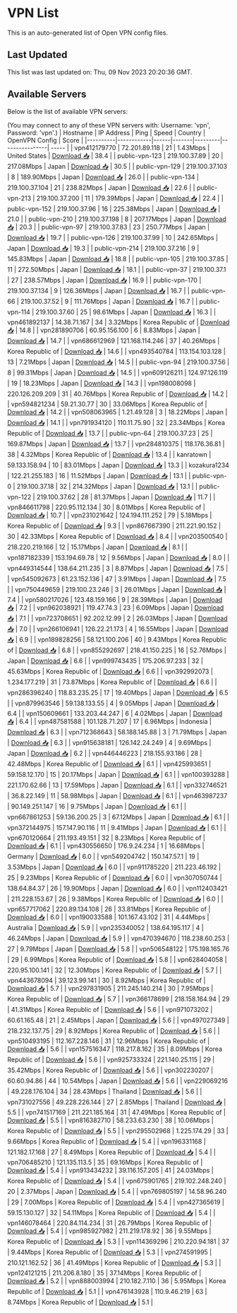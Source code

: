 # VPN List

This is an auto-generated list of Open VPN config files.

## Last Updated

This list was last updated on: Thu, 09 Nov 2023 20:20:36 GMT.

## Available Servers

Below is the list of available VPN servers:

(You may connect to any of these VPN servers with: Username: 'vpn', Password: 'vpn'.)
| Hostname | IP Address | Ping | Speed | Country | OpenVPN Config | Score |
|----------|------------|------|-------|---------|----------------| ----- |
| vpn412179770 | 72.201.89.118 | 21 | 1.43Mbps | United States | [Download 📥](./configs/server_0_US.ovpn) | 38.4 |
| public-vpn-123 | 219.100.37.89 | 20 | 217.08Mbps | Japan | [Download 📥](./configs/server_1_JP.ovpn) | 30.5 |
| public-vpn-129 | 219.100.37.103 | 8 | 189.90Mbps | Japan | [Download 📥](./configs/server_2_JP.ovpn) | 26.0 |
| public-vpn-134 | 219.100.37.104 | 21 | 238.82Mbps | Japan | [Download 📥](./configs/server_3_JP.ovpn) | 22.6 |
| public-vpn-213 | 219.100.37.200 | 11 | 179.39Mbps | Japan | [Download 📥](./configs/server_4_JP.ovpn) | 22.4 |
| public-vpn-152 | 219.100.37.96 | 16 | 225.38Mbps | Japan | [Download 📥](./configs/server_5_JP.ovpn) | 21.0 |
| public-vpn-210 | 219.100.37.198 | 8 | 207.17Mbps | Japan | [Download 📥](./configs/server_6_JP.ovpn) | 20.3 |
| public-vpn-97 | 219.100.37.83 | 23 | 250.77Mbps | Japan | [Download 📥](./configs/server_7_JP.ovpn) | 19.7 |
| public-vpn-126 | 219.100.37.99 | 10 | 242.65Mbps | Japan | [Download 📥](./configs/server_8_JP.ovpn) | 19.3 |
| public-vpn-214 | 219.100.37.216 | 9 | 145.83Mbps | Japan | [Download 📥](./configs/server_9_JP.ovpn) | 18.8 |
| public-vpn-105 | 219.100.37.85 | 11 | 272.50Mbps | Japan | [Download 📥](./configs/server_10_JP.ovpn) | 18.1 |
| public-vpn-37 | 219.100.37.1 | 27 | 238.57Mbps | Japan | [Download 📥](./configs/server_11_JP.ovpn) | 16.9 |
| public-vpn-170 | 219.100.37.134 | 9 | 126.36Mbps | Japan | [Download 📥](./configs/server_12_JP.ovpn) | 16.7 |
| public-vpn-66 | 219.100.37.52 | 9 | 111.76Mbps | Japan | [Download 📥](./configs/server_13_JP.ovpn) | 16.7 |
| public-vpn-114 | 219.100.37.60 | 25 | 98.61Mbps | Japan | [Download 📥](./configs/server_14_JP.ovpn) | 16.3 |
| vpn461892137 | 14.38.71.167 | 34 | 3.32Mbps | Korea Republic of | [Download 📥](./configs/server_15_KR.ovpn) | 14.8 |
| vpn281890706 | 60.95.156.100 | 6 | 8.83Mbps | Japan | [Download 📥](./configs/server_16_JP.ovpn) | 14.7 |
| vpn686612969 | 121.168.114.246 | 37 | 40.26Mbps | Korea Republic of | [Download 📥](./configs/server_17_KR.ovpn) | 14.6 |
| vpn493540784 | 113.154.103.128 | 13 | 7.21Mbps | Japan | [Download 📥](./configs/server_18_JP.ovpn) | 14.5 |
| public-vpn-94 | 219.100.37.56 | 8 | 99.31Mbps | Japan | [Download 📥](./configs/server_19_JP.ovpn) | 14.5 |
| vpn609126211 | 124.97.126.119 | 19 | 18.23Mbps | Japan | [Download 📥](./configs/server_20_JP.ovpn) | 14.3 |
| vpn198008098 | 220.126.209.209 | 31 | 40.76Mbps | Korea Republic of | [Download 📥](./configs/server_21_KR.ovpn) | 14.2 |
| vpn594821234 | 59.21.30.77 | 30 | 33.06Mbps | Korea Republic of | [Download 📥](./configs/server_22_KR.ovpn) | 14.2 |
| vpn508063965 | 1.21.49.128 | 3 | 18.22Mbps | Japan | [Download 📥](./configs/server_23_JP.ovpn) | 14.1 |
| vpn791934120 | 110.11.75.90 | 32 | 23.34Mbps | Korea Republic of | [Download 📥](./configs/server_24_KR.ovpn) | 13.7 |
| public-vpn-64 | 219.100.37.23 | 25 | 169.87Mbps | Japan | [Download 📥](./configs/server_25_JP.ovpn) | 13.7 |
| vpn284810375 | 118.176.36.81 | 38 | 4.32Mbps | Korea Republic of | [Download 📥](./configs/server_26_KR.ovpn) | 13.4 |
| kanratown | 59.133.158.94 | 10 | 83.01Mbps | Japan | [Download 📥](./configs/server_27_JP.ovpn) | 13.3 |
| kozakura1234 | 122.21.255.183 | 16 | 11.52Mbps | Japan | [Download 📥](./configs/server_28_JP.ovpn) | 13.1 |
| public-vpn-0 | 219.100.37.18 | 32 | 214.32Mbps | Japan | [Download 📥](./configs/server_29_JP.ovpn) | 13.1 |
| public-vpn-122 | 219.100.37.62 | 28 | 81.37Mbps | Japan | [Download 📥](./configs/server_30_JP.ovpn) | 11.7 |
| vpn846611798 | 220.95.112.134 | 30 | 8.01Mbps | Korea Republic of | [Download 📥](./configs/server_31_KR.ovpn) | 10.7 |
| vpn231021642 | 124.194.111.252 | 79 | 5.18Mbps | Korea Republic of | [Download 📥](./configs/server_32_KR.ovpn) | 9.3 |
| vpn867667390 | 211.221.90.152 | 30 | 42.33Mbps | Korea Republic of | [Download 📥](./configs/server_33_KR.ovpn) | 8.4 |
| vpn203500540 | 218.220.219.166 | 12 | 15.17Mbps | Japan | [Download 📥](./configs/server_34_JP.ovpn) | 8.1 |
| vpn187182339 | 153.194.69.78 | 12 | 9.56Mbps | Japan | [Download 📥](./configs/server_35_JP.ovpn) | 8.0 |
| vpn449314544 | 138.64.211.235 | 3 | 8.87Mbps | Japan | [Download 📥](./configs/server_36_JP.ovpn) | 7.5 |
| vpn545092673 | 61.23.152.136 | 47 | 3.91Mbps | Japan | [Download 📥](./configs/server_37_JP.ovpn) | 7.5 |
| vpn750449659 | 219.100.23.246 | 3 | 26.01Mbps | Japan | [Download 📥](./configs/server_38_JP.ovpn) | 7.4 |
| vpn580217026 | 123.48.159.166 | 9 | 28.39Mbps | Japan | [Download 📥](./configs/server_39_JP.ovpn) | 7.2 |
| vpn962038921 | 119.47.74.3 | 23 | 6.09Mbps | Japan | [Download 📥](./configs/server_40_JP.ovpn) | 7.1 |
| vpn723708651 | 92.202.12.99 | 2 | 26.03Mbps | Japan | [Download 📥](./configs/server_41_JP.ovpn) | 7.0 |
| vpn266106941 | 126.22.21.173 | 4 | 16.55Mbps | Japan | [Download 📥](./configs/server_42_JP.ovpn) | 6.9 |
| vpn189828256 | 58.121.100.206 | 40 | 9.43Mbps | Korea Republic of | [Download 📥](./configs/server_43_KR.ovpn) | 6.8 |
| vpn855292697 | 218.41.150.225 | 16 | 52.76Mbps | Japan | [Download 📥](./configs/server_44_JP.ovpn) | 6.6 |
| vpn999743435 | 175.206.97.233 | 32 | 45.63Mbps | Korea Republic of | [Download 📥](./configs/server_45_KR.ovpn) | 6.6 |
| vpn392992073 | 1.234.177.219 | 31 | 73.87Mbps | Korea Republic of | [Download 📥](./configs/server_46_KR.ovpn) | 6.6 |
| vpn286396240 | 118.83.235.25 | 17 | 19.40Mbps | Japan | [Download 📥](./configs/server_47_JP.ovpn) | 6.5 |
| vpn879963546 | 59.138.133.55 | 4 | 9.05Mbps | Japan | [Download 📥](./configs/server_48_JP.ovpn) | 6.4 |
| vpn150609661 | 133.203.44.247 | 6 | 4.02Mbps | Japan | [Download 📥](./configs/server_49_JP.ovpn) | 6.4 |
| vpn487581588 | 101.128.71.207 | 17 | 6.96Mbps | Indonesia | [Download 📥](./configs/server_50_ID.ovpn) | 6.3 |
| vpn712368643 | 58.188.145.88 | 3 | 71.79Mbps | Japan | [Download 📥](./configs/server_51_JP.ovpn) | 6.3 |
| vpn915638181 | 126.142.24.249 | 4 | 9.69Mbps | Japan | [Download 📥](./configs/server_52_JP.ovpn) | 6.2 |
| vpn446446223 | 218.155.93.186 | 28 | 42.48Mbps | Korea Republic of | [Download 📥](./configs/server_53_KR.ovpn) | 6.1 |
| vpn425993651 | 59.158.12.170 | 15 | 20.17Mbps | Japan | [Download 📥](./configs/server_54_JP.ovpn) | 6.1 |
| vpn100393288 | 221.170.62.66 | 13 | 17.59Mbps | Japan | [Download 📥](./configs/server_55_JP.ovpn) | 6.1 |
| vpn332746521 | 36.8.22.149 | 11 | 58.98Mbps | Japan | [Download 📥](./configs/server_56_JP.ovpn) | 6.1 |
| vpn463987237 | 90.149.251.147 | 16 | 9.75Mbps | Japan | [Download 📥](./configs/server_57_JP.ovpn) | 6.1 |
| vpn667861253 | 59.136.200.25 | 3 | 67.12Mbps | Japan | [Download 📥](./configs/server_58_JP.ovpn) | 6.1 |
| vpn372144975 | 157.147.90.116 | 11 | 9.41Mbps | Japan | [Download 📥](./configs/server_59_JP.ovpn) | 6.1 |
| vpn670120664 | 211.193.49.151 | 32 | 8.23Mbps | Korea Republic of | [Download 📥](./configs/server_60_KR.ovpn) | 6.1 |
| vpn430556650 | 176.9.24.234 | 1 | 16.68Mbps | Germany | [Download 📥](./configs/server_61_DE.ovpn) | 6.0 |
| vpn549204742 | 150.147.57.1 | 19 | 3.53Mbps | Japan | [Download 📥](./configs/server_62_JP.ovpn) | 6.0 |
| vpn911785220 | 211.223.46.192 | 25 | 9.23Mbps | Korea Republic of | [Download 📥](./configs/server_63_KR.ovpn) | 6.0 |
| vpn307050744 | 138.64.84.37 | 26 | 19.90Mbps | Japan | [Download 📥](./configs/server_64_JP.ovpn) | 6.0 |
| vpn112403421 | 211.228.153.67 | 26 | 9.38Mbps | Korea Republic of | [Download 📥](./configs/server_65_KR.ovpn) | 6.0 |
| vpn657717062 | 220.89.134.108 | 26 | 33.81Mbps | Korea Republic of | [Download 📥](./configs/server_66_KR.ovpn) | 6.0 |
| vpn190033588 | 101.167.43.102 | 31 | 4.44Mbps | Australia | [Download 📥](./configs/server_67_AU.ovpn) | 5.9 |
| vpn235340052 | 138.64.195.117 | 4 | 46.24Mbps | Japan | [Download 📥](./configs/server_68_JP.ovpn) | 5.9 |
| vpn470394670 | 118.238.60.253 | 27 | 9.79Mbps | Japan | [Download 📥](./configs/server_69_JP.ovpn) | 5.8 |
| vpn506548122 | 175.198.165.76 | 29 | 6.99Mbps | Korea Republic of | [Download 📥](./configs/server_70_KR.ovpn) | 5.8 |
| vpn628404058 | 220.95.100.141 | 32 | 12.30Mbps | Korea Republic of | [Download 📥](./configs/server_71_KR.ovpn) | 5.7 |
| vpn443678094 | 39.123.99.141 | 30 | 8.92Mbps | Korea Republic of | [Download 📥](./configs/server_72_KR.ovpn) | 5.7 |
| vpn297831905 | 211.245.140.214 | 30 | 7.95Mbps | Korea Republic of | [Download 📥](./configs/server_73_KR.ovpn) | 5.7 |
| vpn366178699 | 218.158.164.94 | 29 | 41.31Mbps | Korea Republic of | [Download 📥](./configs/server_74_KR.ovpn) | 5.6 |
| vpn971073202 | 60.61.165.48 | 21 | 2.45Mbps | Japan | [Download 📥](./configs/server_75_JP.ovpn) | 5.6 |
| vpn497027349 | 218.232.137.75 | 29 | 8.92Mbps | Korea Republic of | [Download 📥](./configs/server_76_KR.ovpn) | 5.6 |
| vpn510493195 | 112.167.228.146 | 31 | 12.96Mbps | Korea Republic of | [Download 📥](./configs/server_77_KR.ovpn) | 5.6 |
| vpn157516347 | 118.217.8.162 | 35 | 8.09Mbps | Korea Republic of | [Download 📥](./configs/server_78_KR.ovpn) | 5.6 |
| vpn925733324 | 221.140.25.115 | 29 | 35.42Mbps | Korea Republic of | [Download 📥](./configs/server_79_KR.ovpn) | 5.6 |
| vpn302230207 | 60.60.94.86 | 44 | 10.54Mbps | Japan | [Download 📥](./configs/server_80_JP.ovpn) | 5.6 |
| vpn229069216 | 49.228.176.104 | 34 | 28.43Mbps | Thailand | [Download 📥](./configs/server_81_TH.ovpn) | 5.6 |
| vpn731027556 | 49.228.226.144 | 27 | 2.85Mbps | Thailand | [Download 📥](./configs/server_82_TH.ovpn) | 5.5 |
| vpn741517169 | 211.221.185.164 | 31 | 47.49Mbps | Korea Republic of | [Download 📥](./configs/server_83_KR.ovpn) | 5.5 |
| vpn816382710 | 58.233.63.230 | 38 | 10.06Mbps | Korea Republic of | [Download 📥](./configs/server_84_KR.ovpn) | 5.5 |
| vpn295502968 | 1.225.174.29 | 33 | 9.66Mbps | Korea Republic of | [Download 📥](./configs/server_85_KR.ovpn) | 5.4 |
| vpn196331168 | 121.182.17.168 | 27 | 8.49Mbps | Korea Republic of | [Download 📥](./configs/server_86_KR.ovpn) | 5.4 |
| vpn706485210 | 121.135.113.5 | 35 | 69.16Mbps | Korea Republic of | [Download 📥](./configs/server_87_KR.ovpn) | 5.4 |
| vpn913434232 | 39.116.157.205 | 41 | 24.03Mbps | Korea Republic of | [Download 📥](./configs/server_88_KR.ovpn) | 5.4 |
| vpn675901765 | 219.102.248.240 | 20 | 2.37Mbps | Japan | [Download 📥](./configs/server_89_JP.ovpn) | 5.4 |
| vpn769805197 | 14.58.96.240 | 29 | 7.00Mbps | Korea Republic of | [Download 📥](./configs/server_90_KR.ovpn) | 5.4 |
| vpn427365619 | 59.15.130.127 | 32 | 54.11Mbps | Korea Republic of | [Download 📥](./configs/server_91_KR.ovpn) | 5.4 |
| vpn146078464 | 220.84.114.234 | 31 | 26.79Mbps | Korea Republic of | [Download 📥](./configs/server_92_KR.ovpn) | 5.4 |
| vpn985927982 | 211.219.178.92 | 36 | 9.55Mbps | Korea Republic of | [Download 📥](./configs/server_93_KR.ovpn) | 5.3 |
| vpn114369296 | 210.220.94.181 | 37 | 9.44Mbps | Korea Republic of | [Download 📥](./configs/server_94_KR.ovpn) | 5.3 |
| vpn274591995 | 210.121.162.52 | 36 | 41.49Mbps | Korea Republic of | [Download 📥](./configs/server_95_KR.ovpn) | 5.3 |
| vpn124121215 | 211.206.8.180 | 35 | 37.14Mbps | Korea Republic of | [Download 📥](./configs/server_96_KR.ovpn) | 5.2 |
| vpn888003994 | 210.182.7.110 | 36 | 5.95Mbps | Korea Republic of | [Download 📥](./configs/server_97_KR.ovpn) | 5.1 |
| vpn476143928 | 110.9.46.219 | 63 | 8.74Mbps | Korea Republic of | [Download 📥](./configs/server_98_KR.ovpn) | 5.1 |
